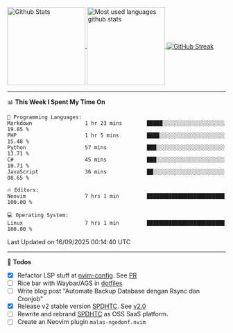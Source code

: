<a href="https://github.com/anuraghazra/github-readme-stats">
  <img 
        height=180
        align="center" 
        src="https://github-readme-stats.vercel.app/api?username=rizkyilhampra&rank_icon=github&show_icons=true&theme=catppuccin_mocha&hide_border=true&include_all_commits=true&count_private=true&card_width=270" 
        alt="Github Stats" 
    />
</a>
<a href="https://github.com/anuraghazra/github-readme-stats">
  <img 
        height=180
        align="center" 
        src="https://github-readme-stats.vercel.app/api/top-langs/?username=rizkyilhampra&layout=compact&theme=catppuccin_mocha&hide_border=true&langs_count=8" 
        alt="Most used languages github stats" 
    />
</a>
<a href="https://git.io/streak-stats"><img src="https://streak-stats.demolab.com?user=rizkyilhampra&theme=catppuccin-mocha&hide_border=true" align="center" alt="GitHub Streak" /></a>

---

<!--START_SECTION:waka-->
📊 **This Week I Spent My Time On** 

```text
💬 Programming Languages: 
Markdown                 1 hr 23 mins        █████░░░░░░░░░░░░░░░░░░░░   19.85 % 
PHP                      1 hr 5 mins         ████░░░░░░░░░░░░░░░░░░░░░   15.48 % 
Python                   57 mins             ███░░░░░░░░░░░░░░░░░░░░░░   13.71 % 
C#                       45 mins             ███░░░░░░░░░░░░░░░░░░░░░░   10.71 % 
JavaScript               36 mins             ██░░░░░░░░░░░░░░░░░░░░░░░   08.65 % 

🔥 Editors: 
Neovim                   7 hrs 1 min         █████████████████████████   100.00 % 

💻 Operating System: 
Linux                    7 hrs 1 min         █████████████████████████   100.00 % 
```


 Last Updated on 16/09/2025 00:14:40 UTC
<!--END_SECTION:waka-->

---

📒 **Todos**
<br>
- [x] Refactor LSP stuff at [nvim-config](https://github.com/rizkyilhampra/nvim-config). See [PR](https://github.com/rizkyilhampra/nvim-config/pull/9)
- [ ] Rice bar with Waybar/AGS in [dotfiles](https://github.com/rizkyilhampra/dotfiles)
- [ ] Write blog post "Automate Backup Database dengan Rsync dan Cronjob"
- [x] Release v2 stable version [SPDHTC](https://github.com/rizkyilhampra/spdhtc). See [v2.0](https://github.com/rizkyilhampra/spdhtc/releases/tag/v2.0)
- [ ] Rewrite and rebrand [SPDHTC](https://github.com/rizkyilhampra/spdhtc) as OSS SaaS platform.
- [ ] Create an Neovim plugin `malas-ngodonf.nvim`
